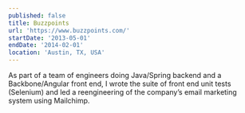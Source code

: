 ```yaml
---
published: false
title: Buzzpoints
url: 'https://www.buzzpoints.com/'
startDate: '2013-05-01'
endDate: '2014-02-01'
location: 'Austin, TX, USA'
---
```

As part of a team of engineers doing Java/Spring backend and a Backbone/Angular front end, I wrote the suite of front end unit tests (Selenium) and led a reengineering of the company’s email marketing system using Mailchimp.
